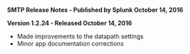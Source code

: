 **SMTP Release Notes - Published by Splunk October 14, 2016**


**Version 1.2.24 - Released October 14, 2016**

* Made improvements to the datapath settings
* Minor app documentation corrections
